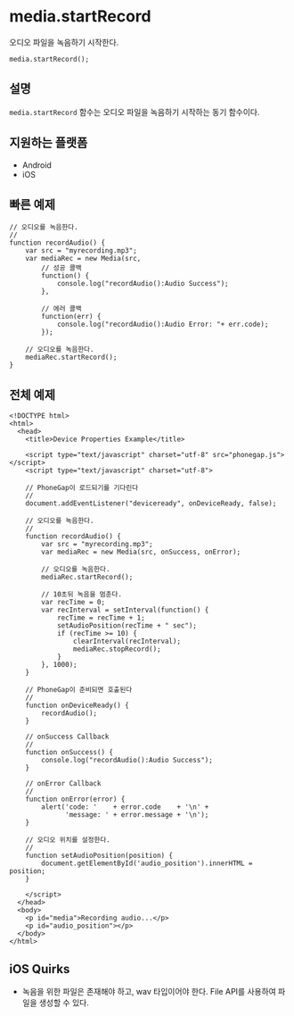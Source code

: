 media.startRecord
=================

오디오 파일을 녹음하기 시작한다.

    media.startRecord();


설명
-----------

`media.startRecord` 함수는 오디오 파일을 녹음하기 시작하는 동기 함수이다. 

지원하는 플랫폼
-------------------

- Android
- iOS
    
빠른 예제
-------------

    // 오디오를 녹음한다.
    // 
    function recordAudio() {
        var src = "myrecording.mp3";
        var mediaRec = new Media(src,
            // 성공 콜백
            function() {
                console.log("recordAudio():Audio Success");
            },
            
            // 에러 콜백
            function(err) {
                console.log("recordAudio():Audio Error: "+ err.code);
            });

        // 오디오를 녹음한다.
        mediaRec.startRecord();
    }


전체 예제
------------

    <!DOCTYPE html>
    <html>
      <head>
        <title>Device Properties Example</title>

        <script type="text/javascript" charset="utf-8" src="phonegap.js"></script>
        <script type="text/javascript" charset="utf-8">

        // PhoneGap이 로드되기를 기다린다
        //
        document.addEventListener("deviceready", onDeviceReady, false);

        // 오디오를 녹음한다.
        // 
        function recordAudio() {
            var src = "myrecording.mp3";
            var mediaRec = new Media(src, onSuccess, onError);

            // 오디오를 녹음한다.
            mediaRec.startRecord();

            // 10초뒤 녹음을 멈춘다.
            var recTime = 0;
            var recInterval = setInterval(function() {
                recTime = recTime + 1;
                setAudioPosition(recTime + " sec");
                if (recTime >= 10) {
                    clearInterval(recInterval);
                    mediaRec.stopRecord();
                }
            }, 1000);
        }

        // PhoneGap이 준비되면 호출된다
        //
        function onDeviceReady() {
            recordAudio();
        }
    
        // onSuccess Callback
        //
        function onSuccess() {
            console.log("recordAudio():Audio Success");
        }
    
        // onError Callback 
        //
        function onError(error) {
            alert('code: '    + error.code    + '\n' + 
                  'message: ' + error.message + '\n');
        }

        // 오디오 위치를 설정한다.
        // 
        function setAudioPosition(position) {
            document.getElementById('audio_position').innerHTML = position;
        }

        </script>
      </head>
      <body>
        <p id="media">Recording audio...</p>
        <p id="audio_position"></p>
      </body>
    </html>


iOS Quirks
----------

- 녹음을 위한 파일은 존재해야 하고, wav 타입이어야 한다. File API를 사용하여 파일을 생성할 수 있다.
